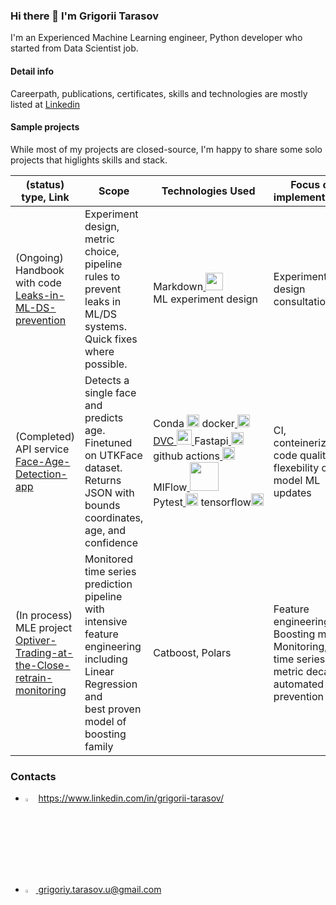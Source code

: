 ### Hi there 👋 I'm Grigorii Tarasov

I'm an Experienced Machine Learning engineer, Python developer who started from Data Scientist job.

#### Detail info

Careerpath, publications, certificates, skills and technologies are mostly listed at [Linkedin](https://www.linkedin.com/in/grigorii-tarasov)

#### Sample projects

While most of my projects are closed-source, I'm happy to share some solo projects that higlights skills and stack.
<!---
| Project | Description | Technologies Used  | Focus |
| ----------- | ------------- | ------------ | ------------- |
| [Leaks-in-ML-DS-prevention](https://github.com/GrigoriiTarasov/Leaks-in-ML-DS-prevention) | Ongoing handbook of ML/DS system leaks prevention and quick fixes  | Markdown<a href="https://en.wikipedia.org/wiki/Markdown" target="_blank" rel="noreferrer"> <img src="https://upload.wikimedia.org/wikipedia/commons/thumb/4/48/Markdown-mark.svg/96px-Markdown-mark.svg.png" width="28"/> </a> </br> ML experiment design | Lekage prevention, consultations |
| [Face-Age-Detection-app](https://github.com/GrigoriiTarasov/Face-Age-Detection-app) | Dockerized CLI app detects a single face and predicts age finetuned on UTKFace dataset, returning JSON with bounds, age, and scores |<nobr>Conda<a href="https://docs.anaconda.com/" target="_blank" rel="noreferrer"><img src="https://docs.anaconda.com/_static/Anaconda_Icon.png" width="20" /></a> deepface<a href="https://github.com/serengil/deepface" target="_blank" rel="noreferrer"><img src="https://raw.githubusercontent.com/serengil/deepface/master/icon/deepface-icon-labeled.png" width="20"/></a></nobr></br><nobr>docker<a href="https://www.docker.com/" target="_blank" rel="noreferrer"> <img src="https://www.docker.com/wp-content/uploads/2024/01/icon-docker-square.svg" width="20"/> </a></nobr>Fastapi<a href="https://fastapi.tiangolo.com/" target="_blank" rel="noreferrer"> <img src="https://cdn.worldvectorlogo.com/logos/fastapi.svg" width="20"/> </a></nobr> github actions<a href="https://github.com/actions" target="_blank" rel="noreferrer"> <img src="https://avatars.githubusercontent.com/u/44036562?s=200&v=4" width="20" /></br> <nobr></a> Pytest<a href="https://docs.pytest.org/en/8.2.x/" target="_blank" rel="noreferrer"> <img src="https://docs.pytest.org/en/8.2.x/_static/favicon.png" width="20" /> </a> tensorflow<a href="https://www.tensorflow.org" target="_blank" rel="noreferrer"><img src="https://www.vectorlogo.zone/logos/tensorflow/tensorflow-icon.svg" width="20"/></a></nobr>| Conteinerization of app, flexebility of ML updates |
-->

<table>
  <thead>
    <tr>
      <th>(status) type, Link</th>
      <th>Scope</th>
      <th>Technologies Used</th>
      <th>Focus of implementation</th>
    </tr>
  </thead>
  <tbody>
    <tr>
      <td>(Ongoing) Handbook with code </br>
  <a href="https://github.com/GrigoriiTarasov/Leaks-in-ML-DS-prevention" target="_blank" rel="noreferrer">
            Leaks-in-ML-DS-prevention</a></td>
      <td>Experiment design, metric choice,</br> pipeline rules to prevent leaks in ML/DS systems. </br> Quick fixes where possible.</td>
      <td>Markdown<a href="https://en.wikipedia.org/wiki/Markdown" target="_blank" rel="noreferrer"> <img src="https://upload.wikimedia.org/wikipedia/commons/thumb/4/48/Markdown-mark.svg/96px-Markdown-mark.svg.png" width="28"/> </a> </br> ML experiment design</td>
      <td>Experiment design </br> consultations </td>
    </tr>
    <tr>
      <td>(Completed) API service</br>
        <a href="https://github.com/GrigoriiTarasov/Face-Age-Detection-app" target="_blank" rel="noreferrer">
              Face-Age-Detection-app</a></td>
      <td>Detects a single face and predicts age. </br> Finetuned on UTKFace dataset. </br> Returns JSON with bounds coordinates, </br> age, and confidence</td>
      <td>
        <nobr>Conda <a href="https://docs.anaconda.com/" target="_blank" rel="noreferrer"><img src="https://docs.anaconda.com/_static/Anaconda_Icon.png" width="20" /></a> 
          <!--deepface<a href="https://github.com/serengil/deepface" target="_blank" rel="noreferrer"><img src="https://raw.githubusercontent.com/serengil/deepface/master/icon/deepface-icon-labeled.png" width="20"/></a></nobr></br> 
-->
        <nobr>docker<a href="https://www.docker.com/" target="_blank" rel="noreferrer"> <img src="https://www.docker.com/wp-content/uploads/2024/01/icon-docker-square.svg" width="20"/></nobr><br>
        DVC<a href="https://dvc.org/" target="_blank" rel="noreferrer"> <img src="https://upload.wikimedia.org/wikipedia/commons/a/af/Data_Version_Control._Official_Logo_by_Iterative.ai.png" width="24"/> </a>
          Fastapi<a href="https://fastapi.tiangolo.com/" target="_blank" rel="noreferrer"> <img src="https://cdn.worldvectorlogo.com/logos/fastapi.svg" width="20"/> </a></nobr></br> 
        github actions<a href="https://github.com/actions" target="_blank" rel="noreferrer"> <img src="https://avatars.githubusercontent.com/u/44036562?s=200&v=4" width="20" /></a></br> 
        MlFlow<a href="https://mlflow.org/" target="_blank" rel="noreferrer"> <img src="https://miro.medium.com/v2/resize:fit:640/format:webp/1*D9b5hbQL27SQRX2iu91h6Q.png" width="46" /></a>
        <nobr> Pytest<a href="https://docs.pytest.org/en/8.2.x/" target="_blank" rel="noreferrer"> <img src="https://docs.pytest.org/en/8.2.x/_static/favicon.png" width="20" /></a> tensorflow<a href="https://www.tensorflow.org" target="_blank" rel="noreferrer"><img src="https://www.vectorlogo.zone/logos/tensorflow/tensorflow-icon.svg" width="20"/></a></nobr>
      </td>
      <td>CI, conteinerization</br>code quality</br> flexebility of model ML updates</td>
    </tr>
    <tr>
      <td>(In process) MLE project </br>
  <a href="https://github.com/GrigoriiTarasov/Optiver-Trading-at-the-Close-retrain-monitoring" target="_blank" rel="noreferrer">
            Optiver-Trading-at-the-Close-retrain-monitoring</a></td>
      <td> Monitored time series prediction pipeline with <br/>intensive feature engineering including Linear Regression and<br/> best proven model of boosting family</td>
      <td>Catboost, Polars</td>
      <td>Feature engineering,</br> Boosting model, </br> Monitoring, time series, </br> metric decay automated prevention </td>
    </tr>
  </tbody>
</table>




### Contacts

- [<img src="https://img.icons8.com/color/48/000000/linkedin.png" width="3.5%"/>](https://www.linkedin.com/in/grigorii-tarasov/) https://www.linkedin.com/in/grigorii-tarasov/
- <a href="mailto:grigoriy.tarasov.u@gmail.com"> <img src="https://img.icons8.com/fluent/48/000000/gmail.png" width="3.5%"/> grigoriy.tarasov.u@gmail.com

